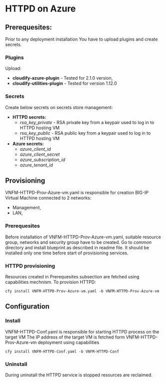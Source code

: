 # HTTPD on Azure

## Prerequesites:

Prior to any deployment installation You have to upload plugins and create secrets.

### Plugins 

Upload:
* **cloudify-azure-plugin** - Tested for 2.1.0 version,
* **cloudify-utilities-plugin** - Tested for version 1.12.0

### Secrets

Create below secrets on secrets store management:
* **HTTPD secrets:**
    * *rsa_key_private* - RSA private key from a keypair used to log in to HTTPD hosting VM
    * *rsa_key_public* - RSA public key from a keypair used to log in to HTTPD hosting VM
* **Azure secrets:**
    * *azure_client_id*
    * *azure_client_secret*
    * *azure_subscription_id*
    * *azure_tenant_id*

## Provisioning 

VNFM-HTTPD-Prov-Azure-vm.yaml is responsible for creation BIG-IP Virtual Machine connected to 2 networks:
* Management,
* LAN,

### Prerequesites

Before installation of VNFM-HTTPD-Prov-Azure-vm.yaml, suitable resource group, networks and security group have to be created.
Go to *common* directory and install blueprint as described in readme file.
It should be installed only one time before start of provisioning services.

### HTTPD provisioning

Resources created in Prerequesites subsection are fetched using capabilities mechnism.
To provision HTTPD:

``cfy install VNFM-HTTPD-Prov-Azure-vm.yaml -b VNFM-HTTPD-Prov-Azure-vm``


## Configuration

### Install
VNFM-HTTPD-Conf.yaml is responsible for starting HTTPD process on the target VM
The IP address of the target VM is fetched form VNFM-HTTPD-Prov-Azure-vm deployment using capabilities

``cfy install VNFM-HTTPD-Conf.yaml -b VNFM-HTTPD-Conf``

### Uninstall
During uninstall the HTTPD service is stopped resources are reclaimed.
